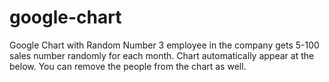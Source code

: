 # google-chart
Google Chart with Random Number
3 employee in the company gets 5-100 sales number randomly for each month. 
Chart automatically appear at the below. 
You can remove the people from the chart as well.
